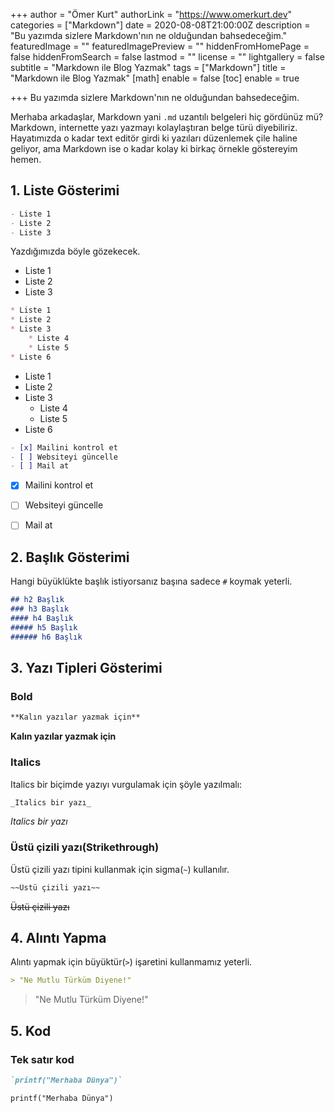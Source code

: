 +++
author = "Ömer Kurt"
authorLink = "https://www.omerkurt.dev"
categories = ["Markdown"]
date = 2020-08-08T21:00:00Z
description = "Bu yazımda sizlere Markdown'nın ne olduğundan bahsedeceğim."
featuredImage = ""
featuredImagePreview = ""
hiddenFromHomePage = false
hiddenFromSearch = false
lastmod = ""
license = ""
lightgallery = false
subtitle = "Markdown ile Blog Yazmak"
tags = ["Markdown"]
title = "Markdown ile Blog Yazmak"
[math]
enable = false
[toc]
enable = true

+++
Bu yazımda sizlere Markdown'nın ne olduğundan bahsedeceğim.
<!--more-->
Merhaba arkadaşlar, Markdown yani `.md` uzantılı belgeleri hiç gördünüz mü? Markdown, internette yazı yazmayı kolaylaştıran belge türü diyebiliriz. Hayatımızda o kadar text editör girdi ki yazıları düzenlemek çile haline geliyor, ama Markdown ise o kadar kolay ki birkaç örnekle göstereyim hemen.

## 1. Liste Gösterimi

```Markdown
- Liste 1
- Liste 2
- Liste 3 
```

Yazdığımızda böyle gözekecek.

* Liste 1
* Liste 2
* Liste 3

```Markdown
* Liste 1
* Liste 2
* Liste 3
 	* Liste 4
    * Liste 5
* Liste 6
```
* Liste 1
* Liste 2
* Liste 3
 	* Liste 4
    * Liste 5
* Liste 6


```Markdown
- [x] Mailini kontrol et
- [ ] Websiteyi güncelle
- [ ] Mail at
```
- [x] Mailini kontrol et
- [ ] Websiteyi güncelle
- [ ] Mail at


## 2. Başlık Gösterimi

Hangi büyüklükte başlık istiyorsanız başına sadece `#` koymak yeterli.

```Markdown
## h2 Başlık
### h3 Başlık
#### h4 Başlık
##### h5 Başlık
###### h6 Başlık
```
## 3. Yazı Tipleri Gösterimi
### Bold
```Markdown
**Kalın yazılar yazmak için**
```
**Kalın yazılar yazmak için**

### Italics
Italics bir biçimde yazıyı vurgulamak için şöyle yazılmalı:
```Markdown
_Italics bir yazı_
```
_Italics bir yazı_

### Üstü çizili yazı(Strikethrough)
Üstü çizili yazı tipini kullanmak için sigma(`~`) kullanılır.
```Markdown
~~Üstü çizili yazı~~
```
~~Üstü çizili yazı~~

## 4. Alıntı Yapma
Alıntı yapmak için büyüktür(`>`) işaretini kullanmamız yeterli.

```Markdown
> "Ne Mutlu Türküm Diyene!"
```
> "Ne Mutlu Türküm Diyene!"

## 5. Kod
### Tek satır kod
```Markdown
`printf("Merhaba Dünya")`
```

`printf("Merhaba Dünya")`
